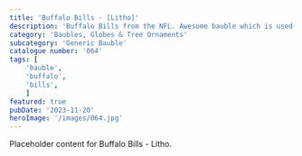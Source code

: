 ```yaml
---
title: 'Buffalo Bills - [Litho]'
description: 'Buffalo Bills from the NFL. Awesome bauble which is used with our generic bauble housing. 2 versions one with text and the famous logo or why not make it stand out more with a choice of players. Bruce Smith. Jim Kelly. Josh Allen or Steffon Diggs.'
category: 'Baubles, Globes & Tree Ornaments'
subcategory: 'Generic Bauble'
catalogue number: '064'
tags: [
    'bauble', 
    'buffalo',
    'bills', 
    ]
featured: true
pubDate: '2023-11-20'
heroImage: '/images/064.jpg'
---
```


Placeholder content for Buffalo Bills - Litho.
